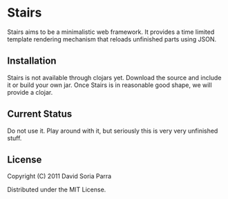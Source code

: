 Stairs
======

Stairs aims to be a minimalistic web framework. It provides a time limited
template rendering mechanism that reloads unfinished parts using JSON.

Installation
------------
Stairs is not available through clojars yet. Download the source and include it
or build your own jar. Once Stairs is in reasonable good shape, we will provide
a clojar.

Current Status
--------------
Do not use it. Play around with it, but seriously this is very very unfinished
stuff.

License
-------

Copyright (C) 2011 David Soria Parra

Distributed under the MIT License.
